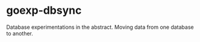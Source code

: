 # goexp-dbsync
Database experimentations in the abstract. Moving data from one database to another.
